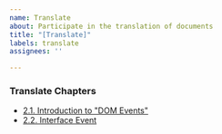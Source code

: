 ```yaml
---
name: Translate
about: Participate in the translation of documents
title: "[Translate]"
labels: translate
assignees: ''

---
```


### Translate Chapters

- [2.1. Introduction to "DOM Events"](https://junliangwangx.github.io/DOM-Standard/#introduction-to-dom-events)
- [2.2. Interface Event](https://junliangwangx.github.io/DOM-Standard/#interface-event)
